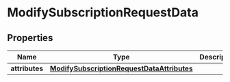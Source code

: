 
# ModifySubscriptionRequestData

## Properties
| Name | Type | Description | Notes |
| ------------ | ------------- | ------------- | ------------- |
| **attributes** | [**ModifySubscriptionRequestDataAttributes**](ModifySubscriptionRequestDataAttributes.md) |  |  [optional] |




